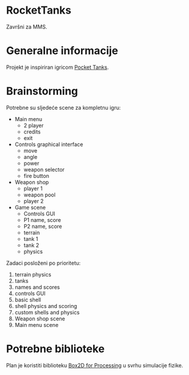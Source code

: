 # RocketTanks
Završni za MMS.

# Generalne informacije
Projekt je inspiriran igricom [Pocket Tanks](https://www.blitwise.com/pocket-tanks).

# Brainstorming
Potrebne su sljedeće scene za kompletnu igru:
* Main menu 
    * 2 player
    * credits
    * exit
* Controls graphical interface 
    * move
    * angle
    * power
    * weapon selector
    * fire button
* Weapon shop
    * player 1
    * weapon pool
    * player 2
* Game scene
    * Controls GUI
    * P1 name, score
    * P2 name, score
    * terrain 
    * tank 1
    * tank 2
    * physics

Zadaci posloženi po prioritetu:
1. terrain physics
1. tanks
1. names and scores
1. controls GUI
1. basic shell
1. shell physics and scoring
1. custom shells and physics
1. Weapon shop scene
1. Main menu scene

# Potrebne biblioteke
Plan je koristiti biblioteku [Box2D for Processing](https://github.com/shiffman/Box2D-for-Processing) u svrhu simulacije fizike.
